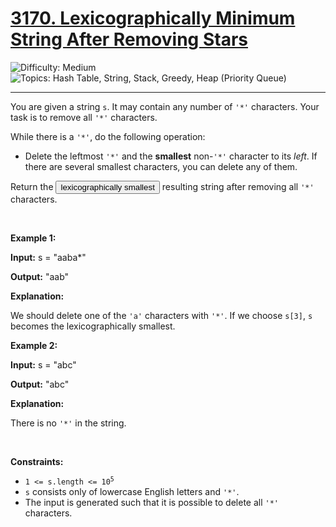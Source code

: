 <h1>
  <a href="https://leetcode.com/problems/lexicographically-minimum-string-after-removing-stars/">
    3170. Lexicographically Minimum String After Removing Stars
  </a>
</h1>
<img src='https://img.shields.io/badge/Difficulty-Medium-orange' alt='Difficulty: Medium' />
<img src='https://img.shields.io/badge/Topics-Hash%20Table%2C%20String%2C%20Stack%2C%20Greedy%2C%20Heap%20(Priority%20Queue)-blue' alt='Topics: Hash Table, String, Stack, Greedy, Heap (Priority Queue)' />

<hr />

<p>You are given a string <code>s</code>. It may contain any number of <code>'*'</code> characters. Your task is to remove all <code>'*'</code> characters.</p>

<p>While there is a <code>'*'</code>, do the following operation:</p>

<ul>
	<li>Delete the leftmost <code>'*'</code> and the <strong>smallest</strong> non-<code>'*'</code> character to its <em>left</em>. If there are several smallest characters, you can delete any of them.</li>
</ul>

<p>Return the <span data-keyword="lexicographically-smaller-string" class=" cursor-pointer relative text-dark-blue-s text-sm"><button type="button" aria-haspopup="dialog" aria-expanded="false" aria-controls="radix-:rs:" data-state="closed" class="">lexicographically smallest</button></span> resulting string after removing all <code>'*'</code> characters.</p>

<p>&nbsp;</p>
<p><strong class="example">Example 1:</strong></p>

<div class="example-block">
<p><strong>Input:</strong> <span class="example-io">s = "aaba*"</span></p>

<p><strong>Output:</strong> <span class="example-io">"aab"</span></p>

<p><strong>Explanation:</strong></p>

<p>We should delete one of the <code>'a'</code> characters with <code>'*'</code>. If we choose <code>s[3]</code>, <code>s</code> becomes the lexicographically smallest.</p>
</div>

<p><strong class="example">Example 2:</strong></p>

<div class="example-block">
<p><strong>Input:</strong> <span class="example-io">s = "abc"</span></p>

<p><strong>Output:</strong> <span class="example-io">"abc"</span></p>

<p><strong>Explanation:</strong></p>

<p>There is no <code>'*'</code> in the string.</p>
</div>

<p>&nbsp;</p>
<p><strong>Constraints:</strong></p>

<ul>
	<li><code>1 &lt;= s.length &lt;= 10<sup>5</sup></code></li>
	<li><code>s</code> consists only of lowercase English letters and <code>'*'</code>.</li>
	<li>The input is generated such that it is possible to delete all <code>'*'</code> characters.</li>
</ul>
